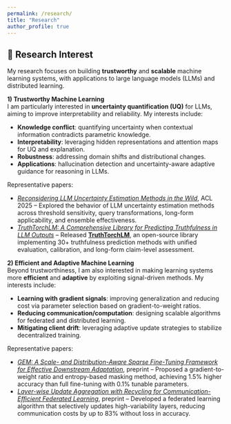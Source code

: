 ```yaml
---
permalink: /research/
title: "Research"
author_profile: true
---
```



## 🔬 Research Interest  

My research focuses on building **trustworthy** and **scalable** machine learning systems, with applications to large language models (LLMs) and distributed learning.  

**1) Trustworthy Machine Learning**  
I am particularly interested in **uncertainty quantification (UQ)** for LLMs, aiming to improve interpretability and reliability. My interests include:  
- **Knowledge conflict**: quantifying uncertainty when contextual information contradicts parametric knowledge.  
- **Interpretability**: leveraging hidden representations and attention maps for UQ and explanation.  
- **Robustness**: addressing domain shifts and distributional changes.  
- **Applications**: hallucination detection and uncertainty-aware adaptive guidance for reasoning in LLMs.  

Representative papers:  
- [*Reconsidering LLM Uncertainty Estimation Methods in the Wild*](https://arxiv.org/abs/2506.01114), ACL 2025 – Explored the behavior of LLM uncertainty estimation methods across threshold sensitivity, query transformations, long-form applicability, and ensemble effectiveness.  
- [*TruthTorchLM: A Comprehensive Library for Predicting Truthfulness in LLM Outputs*](https://arxiv.org/abs/2507.08203) – Released [**TruthTorchLM**](https://github.com/Ybakman/TruthTorchLM), an open-source library implementing 30+ truthfulness prediction methods with unified evaluation, calibration, and long-form claim-level assessment.  

**2) Efficient and Adaptive Machine Learning**  
Beyond trustworthiness, I am also interested in making learning systems more **efficient** and **adaptive** by exploiting signal-driven methods. My interests include:  
- **Learning with gradient signals**: improving generalization and reducing cost via parameter selection based on gradient-to-weight ratios.  
- **Reducing communication/computation**: designing scalable algorithms for federated and distributed learning.  
- **Mitigating client drift**: leveraging adaptive update strategies to stabilize decentralized training.  

Representative papers:  
- [*GEM: A Scale- and Distribution-Aware Sparse Fine-Tuning Framework for Effective Downstream Adaptation*](https://www.arxiv.org/abs/2503.11146), preprint – Proposed a gradient-to-weight ratio and entropy-based masking method, achieving 1.5% higher accuracy than full fine-tuning with 0.1% tunable parameters.  
- [*Layer-wise Update Aggregation with Recycling for Communication-Efficient Federated Learning*](https://www.arxiv.org/abs/2503.11146), preprint – Developed a federated learning algorithm that selectively updates high-variability layers, reducing communication costs by up to 83% without loss in accuracy.  






<!--
---
## 🌱 Ongoing Research (Coming soon!)

**Scale-Aware and Distribution-Sensitive Fine-Tuning**  
A parameter scale-aware and layer distribution-sensitive parameter-efficient fine-tuning framework

**In-Context Uncertainty Estimation**  
Uncertainty Quantification on knowledge conflict scenarios

**Foundational Modeling for AC-OPF with Federated Learning**  
Building a foundational GNN-based model for solving AC Optimal Power Flow (AC-OPF) problems using federated learning
-->
